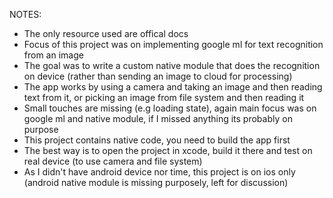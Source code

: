 NOTES:

- The only resource used are offical docs
- Focus of this project was on implementing google ml for text recognition from an image
- The goal was to write a custom native module that does the recognition on device (rather than sending an image to cloud for processing)
- The app works by using a camera and taking an image and then reading text from it, or picking an image from file system and then reading it
- Small touches are missing (e.g loading state), again main focus was on google ml and native module, if I missed anything its probably on purpose
- This project contains native code, you need to build the app first
- The best way is to open the project in xcode, build it there and test on real device (to use camera and file system)
- As I didn't have android device nor time, this project is on ios only (android native module is missing purposely, left for discussion)
